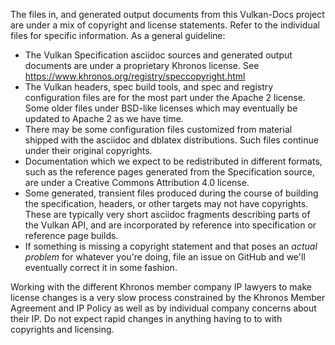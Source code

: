 The files in, and generated output documents from this Vulkan-Docs
project are under a mix of copyright and license statements. Refer to
the individual files for specific information. As a general
guideline:

* The Vulkan Specification asciidoc sources and generated output
  documents are under a proprietary Khronos license. See
  https://www.khronos.org/registry/speccopyright.html
* The Vulkan headers, spec build tools, and spec and registry
  configuration files are for the most part under the Apache 2 license.
  Some older files under BSD-like licenses which may eventually be
  updated to Apache 2 as we have time.
* There may be some configuration files customized from material shipped
  with the asciidoc and dblatex distributions. Such files continue under
  their original copyrights.
* Documentation which we expect to be redistributed in different
  formats, such as the reference pages generated from the Specification
  source, are under a Creative Commons Attribution 4.0 license.
* Some generated, transient files produced during the course of building
  the specification, headers, or other targets may not have copyrights.
  These are typically very short asciidoc fragments describing parts of
  the Vulkan API, and are incorporated by reference into specification
  or reference page builds.
* If something is missing a copyright statement and that poses an
  *actual problem* for whatever you're doing, file an issue on GitHub
  and we'll eventually correct it in some fashion.

Working with the different Khronos member company IP lawyers to make
license changes is a very slow process constrained by the Khronos Member
Agreement and IP Policy as well as by individual company concerns about
their IP. Do not expect rapid changes in anything having to to with
copyrights and licensing.
